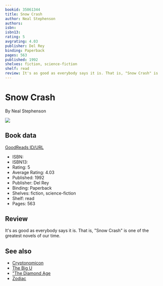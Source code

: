```yaml
---
bookid: 35061344
title: Snow Crash
author: Neal Stephenson
authors: 
isbn: 
isbn13: 
rating: 5
avgrating: 4.03
publisher: Del Rey
binding: Paperback
pages: 563
published: 1992
shelves: fiction, science-fiction
shelf: read
review: It's as good as everybody says it is. That is, "Snow Crash" is one of the greatest novels of our time.
---
```


# Snow Crash

By Neal Stephenson

![](https://i.gr-assets.com/images/S/compressed.photo.goodreads.com/books/1493892300l/35061344._SY475_.jpg)

## Book data

[GoodReads ID/URL](https://www.goodreads.com/book/show/35061344)

- ISBN: 
- ISBN13: 
- Rating: 5
- Average Rating: 4.03
- Published: 1992
- Publisher: Del Rey
- Binding: Paperback
- Shelves: fiction, science-fiction
- Shelf: read
- Pages: 563

## Review

It's as good as everybody says it is. That is, "Snow Crash" is one of the greatest novels of our time.


## See also

- [Cryptonomicon](Cryptonomicon.md)
- [The Big U](The_Big_U.md)
- ["The Diamond Age](The_Diamond_Age-_or__A_Young_Ladys_Illustrated_Primer.md)
- [Zodiac](Zodiac-_The_Eco-Thriller.md)
